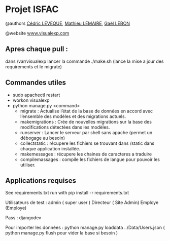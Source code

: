 # Projet ISFAC
@authors [Cédric LEVEQUE](https://github.com/CDK-Github), [Mathieu LEMAIRE](https://github.com/mlemaire79), [Gaël LEBON](https://github.com/Frenchisman)

@website www.visualexp.com

## Apres chaque pull : 
dans /var/visualexp lancer la commande 
./make.sh
(lance la mise a jour des requirements et le migrate)

## Commandes utiles
- sudo apachectl restart
- workon visualexp
- python manage.py \<command\>
  * migrate : Actualise l’état de la base de données en accord avec l’ensemble des modèles et des migrations actuels.
  * makemigrations : Crée de nouvelles migrations sur la base des modifications détectées dans les modèles.
  * runserver : Lancer le serveur par shell sans apache (permet un débogage au besoin)
  * collectstatic : récupere les fichiers se trouvant dans /static dans chaque application installée.
  * makemessages : récupere les chaines de caracteres a traduire
  * compilemassages : compile les fichiers de langue pour pouvoir les utiliser.

## Applications requises
See requirements.txt 
run with pip install -r requirements.txt

Utilisateurs de test :
admin ( super user )
Directeur ( Site Admin)
Employe (Employe)

Pass : djangodev

Pour importer les données :
python manage.py loaddata ../Data/Users.json
( python manage.py flush pour vider la base si besoin )
